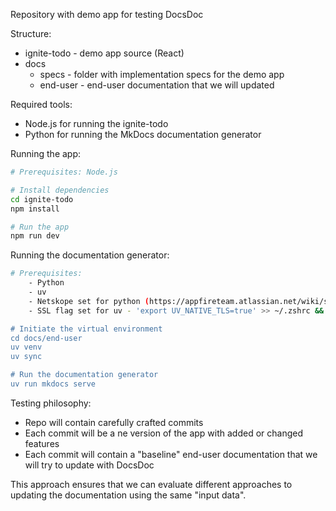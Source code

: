 Repository with demo app for testing DocsDoc

Structure:
- ignite-todo - demo app source (React)
- docs
    - specs - folder with implementation specs for the demo app
    - end-user - end-user documentation that we will updated

Required tools:
- Node.js for running the ignite-todo
- Python for running the MkDocs documentation generator

Running the app:
```bash
# Prerequisites: Node.js

# Install dependencies
cd ignite-todo
npm install

# Run the app
npm run dev
```

Running the documentation generator:
```bash
# Prerequisites: 
    - Python
    - uv
    - Netskope set for python (https://appfireteam.atlassian.net/wiki/spaces/help/pages/96244793910/HOWTO+Work+with+Netskope+SSL+interception)
    - SSL flag set for uv - 'export UV_NATIVE_TLS=true' >> ~/.zshrc && source ~/.zshrc'

# Initiate the virtual environment
cd docs/end-user
uv venv
uv sync

# Run the documentation generator
uv run mkdocs serve
```


Testing philosophy:
- Repo will contain carefully crafted commits
- Each commit will be a ne version of the app with added or changed features
- Each commit will contain a "baseline" end-user documentation that we will try to update with DocsDoc

This approach ensures that we can evaluate different approaches to updating the documentation using the same "input data".
